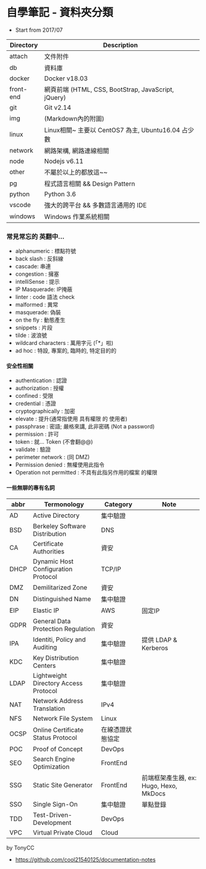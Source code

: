 # 自學筆記 - 資料夾分類

- Start from 2017/07

Directory     | Description
------------- | ------------------------
attach        | 文件附件
db            | 資料庫
docker        | Docker v18.03
front-end     | 網頁前端 (HTML, CSS, BootStrap, JavaScript, jQuery)
git           | Git v2.14
img           | (Markdown內的附圖)
linux         | Linux相關~ 主要以 CentOS7 為主, Ubuntu16.04 占少數
network       | 網路架構, 網路連線相關
node          | Nodejs v6.11
other         | 不屬於以上的都放這~~
pg            | 程式語言相關 && Design Pattern
python        | Python 3.6
vscode        | 強大的跨平台 && 多數語言通用的 IDE 
windows       | Windows 作業系統相關


### 常見常忘的 英翻中...

- alphanumeric : 標點符號
- back slash : 反斜線
- cascade: 串連
- congestion : 擁塞
- intelliSense : 提示
- IP Masquerade: IP掩蔽
- linter : code 語法 check
- malformed : 異常
- masquerade: 偽裝
- on the fly : 動態產生 
- snippets : 片段
- tilde : 波浪號
- wildcard characters : 萬用字元 (「*」啦)
- ad hoc : 特設, 專案的, 臨時的, 特定目的的

#### 安全性相關

- authentication : 認證
- authorization : 授權
- confined : 受限
- credential : 憑證
- cryptographically : 加密
- elevate : 提升(通常指使用 具有權限 的 使用者)
- passphrase : 密語; 嚴格來講, 此非密碼 (Not a password)
- permission : 許可
- token : 就... Token (不會翻@@)
- validate : 驗證
- perimeter network : (同 DMZ)
- Permission denied : 無權使用此指令
- Operation not permitted : 不具有此指另作用的檔案 的權限


#### 一些無聊的專有名詞

abbr   | Termonology                           | Category        | Note
------ | ------------------------------------- | --------------- | ------------
AD     | Active Directory                      | 集中驗證         | 
BSD    | Berkeley Software Distribution        | DNS             | 
CA     | Certificate Authorities               | 資安            | 
DHCP   | Dynamic Host Configuration Protocol   | TCP/IP          | 
DMZ    | Demilitarized Zone                    | 資安            | 
DN     | Distinguished Name                    | 集中驗證         | 
EIP    | Elastic IP                            | AWS             | 固定IP
GDPR   | General Data Protection Regulation    | 資安            | 
IPA    | Identiti, Policy and Auditing         | 集中驗證         | 提供 LDAP & Kerberos
KDC    | Key Distribution Centers              | 集中驗證         | 
LDAP   | Lightweight Directory Access Protocol | 集中驗證         | 
NAT    | Network Address Translation           | IPv4            | 
NFS    | Network File System                   | Linux           | 
OCSP   | Online Certificate Status Protocol    | 在線憑證狀態協定 | 
POC    | Proof of Concept                      | DevOps          | 
SEO    | Search Engine Optimization            | FrontEnd        | 
SSG    | Static Site Generator                 | FrontEnd        | 前端框架產生器, ex: Hugo, Hexo, MkDocs
SSO    | Single Sign-On                        | 集中驗證         | 單點登錄
TDD    | Test-Driven-Development               | DevOps          | 
VPC    | Virtual Private Cloud                 | Cloud           | 


by TonyCC

- https://github.com/cool21540125/documentation-notes